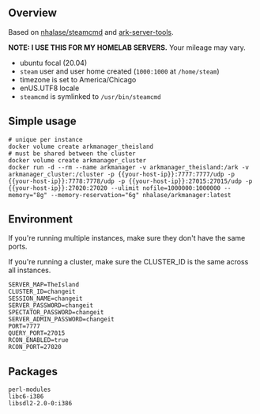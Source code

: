 ## Overview

Based on [nhalase/steamcmd](https://github.com/nws-monster/steamcmd) and [ark-server-tools](https://github.com/arkmanager/ark-server-tools).

**NOTE: I USE THIS FOR MY HOMELAB SERVERS.** Your mileage may vary.

- ubuntu focal (20.04)
- `steam` user and user home created (`1000:1000` at `/home/steam`)
- timezone is set to America/Chicago
- enUS.UTF8 locale
- `steamcmd` is symlinked to `/usr/bin/steamcmd`

## Simple usage

```
# unique per instance
docker volume create arkmanager_theisland
# must be shared between the cluster
docker volume create arkmanager_cluster
docker run -d --rm --name arkmanager -v arkmanager_theisland:/ark -v arkmanager_cluster:/cluster -p {{your-host-ip}}:7777:7777/udp -p {{your-host-ip}}:7778:7778/udp -p {{your-host-ip}}:27015:27015/udp -p {{your-host-ip}}:27020:27020 --ulimit nofile=1000000:1000000 --memory="8g" --memory-reservation="6g" nhalase/arkmanager:latest
```

## Environment

If you're running multiple instances, make sure they don't have the same ports.

If you're running a cluster, make sure the CLUSTER_ID is the same across all instances.

```
SERVER_MAP=TheIsland
CLUSTER_ID=changeit
SESSION_NAME=changeit
SERVER_PASSWORD=changeit
SPECTATOR_PASSWORD=changeit
SERVER_ADMIN_PASSWORD=changeit
PORT=7777
QUERY_PORT=27015
RCON_ENABLED=true
RCON_PORT=27020
```

## Packages

```
perl-modules
libc6-i386
libsdl2-2.0-0:i386
```
